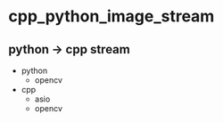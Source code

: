 # cpp_python_image_stream

## python -> cpp stream

+ python
    - opencv
+ cpp
    - asio
    - opencv
